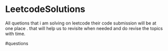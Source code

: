 # LeetcodeSolutions
All quetions that i am solving on leetcode their code submission will be at one place . that will help us to revisite when needed and do revise the topics with time.

#questions
